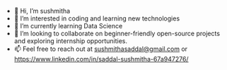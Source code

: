 - 👋 Hi, I’m sushmitha
- 👀 I’m interested in coding and learning new technologies
- 🌱 I’m currently learning Data Science 
- 💞️ I’m looking to collaborate on  beginner-friendly open-source projects and exploring internship opportunities.
- 📫 Feel free to reach out at sushmithasaddal@gmail.com or https://www.linkedin.com/in/saddal-sushmitha-67a947276/



